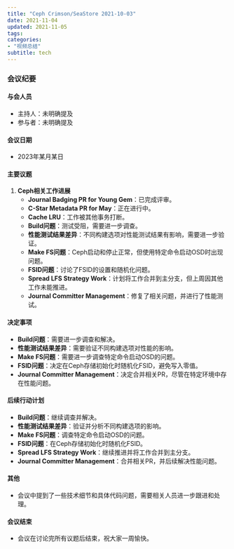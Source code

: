 ```yaml
---
title: "Ceph Crimson/SeaStore 2021-10-03"
date: 2021-11-04
updated: 2021-11-05
tags:
categories:
- "视频总结"
subtitle: tech
---
```



### 会议纪要

#### 与会人员
- 主持人：未明确提及
- 参与者：未明确提及

#### 会议日期
- 2023年某月某日

#### 主要议题
1. **Ceph相关工作进展**
   - **Journal Badging PR for Young Gem**：已完成评审。
   - **C-Star Metadata PR for May**：正在进行中。
   - **Cache LRU**：工作被其他事务打断。
   - **Build问题**：测试受阻，需要进一步调查。
   - **性能测试结果差异**：不同构建选项对性能测试结果有影响，需要进一步验证。
   - **Make FS问题**：Ceph启动和停止正常，但使用特定命令启动OSD时出现问题。
   - **FSID问题**：讨论了FSID的设置和随机化问题。
   - **Spread LFS Strategy Work**：计划将工作合并到主分支，但上周因其他工作未能推进。
   - **Journal Committer Management**：修复了相关问题，并进行了性能测试。

#### 决定事项
- **Build问题**：需要进一步调查和解决。
- **性能测试结果差异**：需要验证不同构建选项对性能的影响。
- **Make FS问题**：需要进一步调查特定命令启动OSD的问题。
- **FSID问题**：决定在Ceph存储初始化时随机化FSID，避免写入零值。
- **Journal Committer Management**：决定合并相关PR，尽管在特定环境中存在性能问题。

#### 后续行动计划
- **Build问题**：继续调查并解决。
- **性能测试结果差异**：验证并分析不同构建选项的影响。
- **Make FS问题**：调查特定命令启动OSD的问题。
- **FSID问题**：在Ceph存储初始化时随机化FSID。
- **Spread LFS Strategy Work**：继续推进并将工作合并到主分支。
- **Journal Committer Management**：合并相关PR，并后续解决性能问题。

#### 其他
- 会议中提到了一些技术细节和具体代码问题，需要相关人员进一步跟进和处理。

#### 会议结束
- 会议在讨论完所有议题后结束，祝大家一周愉快。